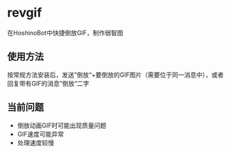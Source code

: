# revgif
在HoshinoBot中快捷倒放GIF，制作弱智图

## 使用方法
按常规方法安装后，发送”倒放“+要倒放的GIF图片（需要位于同一消息中），或者回复带有GIF的消息”倒放“二字

## 当前问题
* 倒放动画GIF时可能出现质量问题
* GIF速度可能异常
* 处理速度较慢
